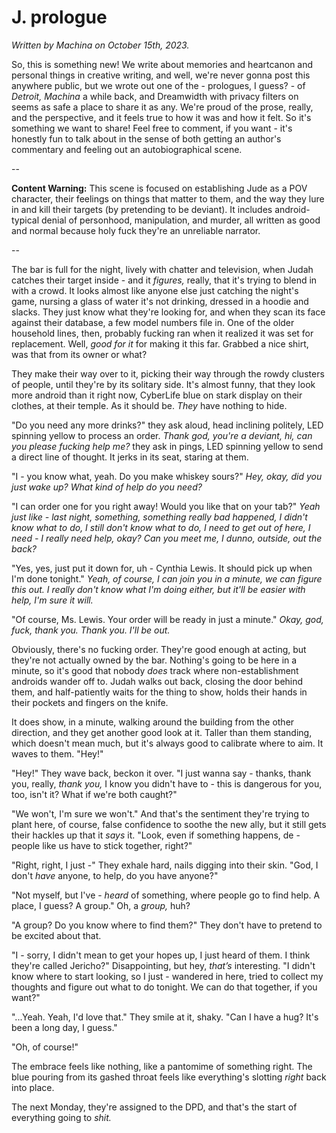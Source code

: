 # J. prologue

<p><i>Written by Machina on October 15th, 2023.</i></p>

<p>So, this is something new! We write about memories and heartcanon and personal things in creative writing, and well, we're never gonna post this anywhere public, but we wrote out one of the - prologues, I guess? - of <i>Detroit, Machina</i> a while back, and Dreamwidth with privacy filters on seems as safe a place to share it as any. We're proud of the prose, really, and the perspective, and it feels true to how it was and how it felt. So it's something we want to share! Feel free to comment, if you want - it's honestly fun to talk about in the sense of both getting an author's commentary and feeling out an autobiographical scene.</p>

<p>--</p>

<p><b>Content Warning:</b> This scene is focused on establishing Jude as a POV character, their feelings on things that matter to them, and the way they lure in and kill their targets (by pretending to be deviant). It includes android-typical denial of personhood, manipulation, and murder, all written as good and normal because holy fuck they're an unreliable narrator.</p>

<p>--</p>

<p>The bar is full for the night, lively with chatter and television, when Judah catches their target inside - and it <i>figures,</i> really, that it's trying to blend in with a crowd. It looks almost like anyone else just catching the night's game, nursing a glass of water it's not drinking, dressed in a hoodie and slacks. They just know what they're looking for, and when they scan its face against their database, a few model numbers file in. One of the older household lines, then, probably fucking ran when it realized it was set for replacement. Well, <i>good for it</i> for making it this far. Grabbed a nice shirt, was that from its owner or what?</p>

<p>They make their way over to it, picking their way through the rowdy clusters of people, until they're by its solitary side. It's almost funny, that they look more android than it right now, CyberLife blue on stark display on their clothes, at their temple. As it should be. <i>They</i> have nothing to hide.</p>

<p>"Do you need any more drinks?" they ask aloud, head inclining politely, LED spinning yellow to process an order. <i>Thank god, you're a deviant, hi, can you please fucking help me?</i> they ask in pings, LED spinning yellow to send a direct line of thought. It jerks in its seat, staring at them.</p>

<p>"I - you know what, yeah. Do you make whiskey sours?" <i>Hey, okay, did you just wake up? What kind of help do you need?</i></p>

<p>"I can order one for you right away! Would you like that on your tab?" <i>Yeah just like - last night, something, something really bad happened, I didn't know what to do, I still don't know what to do, I need to get out of here, I need - I really need help, okay? Can you meet me, I dunno, outside, out the back?</i></p>

<p>"Yes, yes, just put it down for, uh - Cynthia Lewis. It should pick up when I'm done tonight." <i>Yeah, of course, I can join you in a minute, we can figure this out. I really don't know what I'm doing either, but it'll be easier with help, I'm sure it will.</i></p>

<p>"Of course, Ms. Lewis. Your order will be ready in just a minute." <i>Okay, god, fuck, thank you. Thank you. I'll be out.</i></p>

<p>Obviously, there's no fucking order. They're good enough at acting, but they're not actually owned by the bar. Nothing's going to be here in a minute, so it's good that nobody <i>does</i> track where non-establishment androids wander off to. Judah walks out back, closing the door behind them, and half-patiently waits for the thing to show, holds their hands in their pockets and fingers on the knife.</p>

<p>It does show, in a minute, walking around the building from the other direction, and they get another good look at it. Taller than them standing, which doesn't mean much, but it's always good to calibrate where to aim. It waves to them. "Hey!"</p>

<p>"Hey!" They wave back, beckon it over. "I just wanna say - thanks, thank you, really, <i>thank you,</i> I know you didn't have to - this is dangerous for you, too, isn't it? What if we're both caught?"</p>

<p>"We won't, I'm sure we won't." And that's the sentiment they're trying to plant here, of course, false confidence to soothe the new ally, but it still gets their hackles up that it <i>says</i> it. "Look, even if something happens, de - people like us have to stick together, right?"</p>

<p>"Right, right, I just -" They exhale hard, nails digging into their skin. "God, I don't <i>have</i> anyone, to help, do you have anyone?"</p>

<p>"Not myself, but I've - <i>heard</i> of something, where people go to find help. A place, I guess? A group." Oh, a <i>group,</i> huh?</p>

<p>"A group? Do you know where to find them?" They don't have to pretend to be excited about that.</p>

<p>"I - sorry, I didn't mean to get your hopes up, I just heard of them. I think they're called Jericho?" Disappointing, but hey, <i>that’s</i> interesting. "I didn't know where to start looking, so I just - wandered in here, tried to collect my thoughts and figure out what to do tonight. We can do that together, if you want?"</p>

<p>"...Yeah. Yeah, I'd love that." They smile at it, shaky. "Can I have a hug? It's been a long day, I guess."</p>

<p>"Oh, of course!"</p>

<p>The embrace feels like nothing, like a pantomime of something right. The blue pouring from its gashed throat feels like everything's slotting <i>right</i> back into place.</p>

<p>The next Monday, they're assigned to the DPD, and that's the start of everything going to <i>shit.</i></p>
